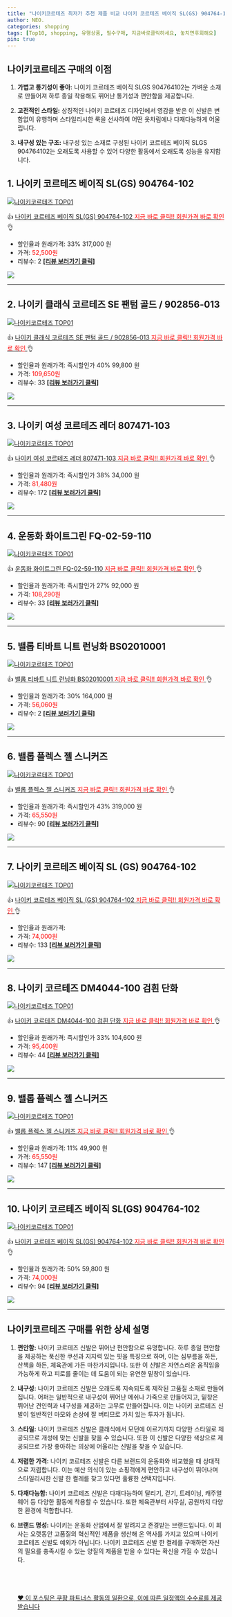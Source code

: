 ```yaml
---
title: "나이키코르테즈 최저가 추천 제품 비교 나이키 코르테즈 베이직 SL(GS) 904764-102 가격 비교 최저가장점"
author: NEO.
categories: shopping
tags: [Top10, shopping, 유행상품, 필수구매, 지금바로클릭하세요, 놓치면후회해요]
pin: true
---
```

## 나이키코르테즈 구매의 이점
1. **가볍고 통기성이 좋아:** 나이키 코르테즈 베이직 SLGS 904764102는 가벼운 소재로 만들어져 하루 종일 착용해도 뛰어난 통기성과 편안함을 제공합니다.

2. **고전적인 스타일:** 상징적인 나이키 코르테즈 디자인에서 영감을 받은 이 신발은 변함없이 유행하며 스타일리시한 룩을 선사하여 어떤 옷차림에나 다재다능하게 어울립니다.

3. **내구성 있는 구조:** 내구성 있는 소재로 구성된 나이키 코르테즈 베이직 SLGS 904764102는 오래도록 사용할 수 있어 다양한 활동에서 오래도록 성능을 유지합니다.

   

## 1. 나이키 코르테즈 베이직 SL(GS) 904764-102

[![나이키코르테즈 TOP01](https://thumbnail10.coupangcdn.com/thumbnails/remote/490x490ex/image/vendor_inventory/c745/b7adaa4a53a015aae39ba84a3244c13cae86dd3d7912342ba9a8dc7d2688.jpg)](https://link.coupang.com/re/AFFSDP?lptag=AF3617701&subid=GithubCoopas&pageKey=6940543405&traceid=V0-153&itemId=16828207995&vendorItemId=87532474948)


👍 [나이키 코르테즈 베이직 SL(GS) 904764-102 <font color=red> 지금 바로 클릭!! 회원가격 바로 확인 </font> ](https://link.coupang.com/re/AFFSDP?lptag=AF3617701&subid=GithubCoopas&pageKey=6940543405&traceid=V0-153&itemId=16828207995&vendorItemId=87532474948) 👌 


- 할인율과 원래가격: 33%  317,000   원
- 가격: <span style='color:red'>52,500원</span>
- 리뷰수: 2  [**[리뷰 보러가기 클릭]**](https://link.coupang.com/re/AFFSDP?lptag=AF3617701&subid=GithubCoopas&pageKey=6940543405&traceid=V0-153&itemId=16828207995&vendorItemId=87532474948)

[![](/discount_price.png)](https://link.coupang.com/re/AFFSDP?lptag=AF3617701&subid=GithubCoopas&pageKey=6940543405&traceid=V0-153&itemId=16828207995&vendorItemId=87532474948)

---


   

## 2. 나이키 클래식 코르테즈 SE 팬텀 골드 / 902856-013

[![나이키코르테즈 TOP01](https://thumbnail10.coupangcdn.com/thumbnails/remote/490x490ex/image/vendor_inventory/4f45/299f2545264883ee1c2ef525f66b19706b7ce3edf583019cd89f2c18b0f0.jpg)](https://link.coupang.com/re/AFFSDP?lptag=AF3617701&subid=GithubCoopas&pageKey=7796843086&traceid=V0-153&itemId=21106232905&vendorItemId=88226089212)


👍 [나이키 클래식 코르테즈 SE 팬텀 골드 / 902856-013 <font color=red> 지금 바로 클릭!! 회원가격 바로 확인 </font> ](https://link.coupang.com/re/AFFSDP?lptag=AF3617701&subid=GithubCoopas&pageKey=7796843086&traceid=V0-153&itemId=21106232905&vendorItemId=88226089212) 👌 


- 할인율과 원래가격: 즉시할인가 40%  99,800   원
- 가격: <span style='color:red'>109,650원</span>
- 리뷰수: 33  [**[리뷰 보러가기 클릭]**](https://link.coupang.com/re/AFFSDP?lptag=AF3617701&subid=GithubCoopas&pageKey=7796843086&traceid=V0-153&itemId=21106232905&vendorItemId=88226089212)

[![](/discount_price.png)](https://link.coupang.com/re/AFFSDP?lptag=AF3617701&subid=GithubCoopas&pageKey=7796843086&traceid=V0-153&itemId=21106232905&vendorItemId=88226089212)

---


   

## 3. 나이키 여성 코르테즈 레더 807471-103

[![나이키코르테즈 TOP01](https://thumbnail10.coupangcdn.com/thumbnails/remote/490x490ex/image/vendor_inventory/02b8/b02087c83b0ed9d88d0f653d33910c84159f3552c2bec833423cf111b32b.jpg)](https://link.coupang.com/re/AFFSDP?lptag=AF3617701&subid=GithubCoopas&pageKey=7018265982&traceid=V0-153&itemId=15688777953&vendorItemId=88073272307)


👍 [나이키 여성 코르테즈 레더 807471-103 <font color=red> 지금 바로 클릭!! 회원가격 바로 확인 </font> ](https://link.coupang.com/re/AFFSDP?lptag=AF3617701&subid=GithubCoopas&pageKey=7018265982&traceid=V0-153&itemId=15688777953&vendorItemId=88073272307) 👌 


- 할인율과 원래가격: 즉시할인가 38%  34,000   원
- 가격: <span style='color:red'>81,480원</span>
- 리뷰수: 172  [**[리뷰 보러가기 클릭]**](https://link.coupang.com/re/AFFSDP?lptag=AF3617701&subid=GithubCoopas&pageKey=7018265982&traceid=V0-153&itemId=15688777953&vendorItemId=88073272307)

[![](/discount_price.png)](https://link.coupang.com/re/AFFSDP?lptag=AF3617701&subid=GithubCoopas&pageKey=7018265982&traceid=V0-153&itemId=15688777953&vendorItemId=88073272307)

---


   

## 4. 운동화 화이트그린 FQ-02-59-110

[![나이키코르테즈 TOP01](https://thumbnail6.coupangcdn.com/thumbnails/remote/490x490ex/image/vendor_inventory/4ab3/74ec597f5307ae677252c75adb3505173df2f157c54e6ed262864da4b7ae.jpg)](https://link.coupang.com/re/AFFSDP?lptag=AF3617701&subid=GithubCoopas&pageKey=7712660692&traceid=V0-153&itemId=20678249161&vendorItemId=88187011882)


👍 [운동화 화이트그린 FQ-02-59-110 <font color=red> 지금 바로 클릭!! 회원가격 바로 확인 </font> ](https://link.coupang.com/re/AFFSDP?lptag=AF3617701&subid=GithubCoopas&pageKey=7712660692&traceid=V0-153&itemId=20678249161&vendorItemId=88187011882) 👌 


- 할인율과 원래가격: 즉시할인가 27%  92,000   원
- 가격: <span style='color:red'>108,290원</span>
- 리뷰수: 33  [**[리뷰 보러가기 클릭]**](https://link.coupang.com/re/AFFSDP?lptag=AF3617701&subid=GithubCoopas&pageKey=7712660692&traceid=V0-153&itemId=20678249161&vendorItemId=88187011882)

[![](/discount_price.png)](https://link.coupang.com/re/AFFSDP?lptag=AF3617701&subid=GithubCoopas&pageKey=7712660692&traceid=V0-153&itemId=20678249161&vendorItemId=88187011882)

---


   

## 5. 밸롭 티바트 니트 런닝화 BS02010001

[![나이키코르테즈 TOP01](https://thumbnail10.coupangcdn.com/thumbnails/remote/490x490ex/image/retail/images/855882279483400-5ead8afb-9172-45fd-a7e1-84b46023c3c1.jpg)](https://link.coupang.com/re/AFFSDP?lptag=AF3617701&subid=GithubCoopas&pageKey=1987199303&traceid=V0-153&itemId=3381211086&vendorItemId=71367870524)


👍 [밸롭 티바트 니트 런닝화 BS02010001 <font color=red> 지금 바로 클릭!! 회원가격 바로 확인 </font> ](https://link.coupang.com/re/AFFSDP?lptag=AF3617701&subid=GithubCoopas&pageKey=1987199303&traceid=V0-153&itemId=3381211086&vendorItemId=71367870524) 👌 


- 할인율과 원래가격: 30%  164,000   원
- 가격: <span style='color:red'>56,060원</span>
- 리뷰수: 2  [**[리뷰 보러가기 클릭]**](https://link.coupang.com/re/AFFSDP?lptag=AF3617701&subid=GithubCoopas&pageKey=1987199303&traceid=V0-153&itemId=3381211086&vendorItemId=71367870524)

[![](/discount_price.png)](https://link.coupang.com/re/AFFSDP?lptag=AF3617701&subid=GithubCoopas&pageKey=1987199303&traceid=V0-153&itemId=3381211086&vendorItemId=71367870524)

---


   

## 6. 밸롭 플렉스 젤 스니커즈

[![나이키코르테즈 TOP01](https://thumbnail10.coupangcdn.com/thumbnails/remote/490x490ex/image/retail/images/2023/06/12/9/9/c29251f9-9794-45aa-ae22-1e751d511ad7.jpg)](https://link.coupang.com/re/AFFSDP?lptag=AF3617701&subid=GithubCoopas&pageKey=7395571391&traceid=V0-153&itemId=19130102540&vendorItemId=86249753351)


👍 [밸롭 플렉스 젤 스니커즈 <font color=red> 지금 바로 클릭!! 회원가격 바로 확인 </font> ](https://link.coupang.com/re/AFFSDP?lptag=AF3617701&subid=GithubCoopas&pageKey=7395571391&traceid=V0-153&itemId=19130102540&vendorItemId=86249753351) 👌 


- 할인율과 원래가격: 즉시할인가 43%  319,000   원
- 가격: <span style='color:red'>65,550원</span>
- 리뷰수: 90  [**[리뷰 보러가기 클릭]**](https://link.coupang.com/re/AFFSDP?lptag=AF3617701&subid=GithubCoopas&pageKey=7395571391&traceid=V0-153&itemId=19130102540&vendorItemId=86249753351)

[![](/discount_price.png)](https://link.coupang.com/re/AFFSDP?lptag=AF3617701&subid=GithubCoopas&pageKey=7395571391&traceid=V0-153&itemId=19130102540&vendorItemId=86249753351)

---


   

## 7. 나이키 코르테즈 베이직 SL (GS) 904764-102

[![나이키코르테즈 TOP01](https://thumbnail6.coupangcdn.com/thumbnails/remote/490x490ex/image/vendor_inventory/c97d/3b4b6959fd3d3ad30b20f4a9246a72f6051607f589eb5eae2f2ba6700a32.jpg)](https://link.coupang.com/re/AFFSDP?lptag=AF3617701&subid=GithubCoopas&pageKey=6714077160&traceid=V0-153&itemId=15596709249&vendorItemId=88184639290)


👍 [나이키 코르테즈 베이직 SL (GS) 904764-102 <font color=red> 지금 바로 클릭!! 회원가격 바로 확인 </font> ](https://link.coupang.com/re/AFFSDP?lptag=AF3617701&subid=GithubCoopas&pageKey=6714077160&traceid=V0-153&itemId=15596709249&vendorItemId=88184639290) 👌 


- 할인율과 원래가격: 
- 가격: <span style='color:red'>74,000원</span>
- 리뷰수: 133  [**[리뷰 보러가기 클릭]**](https://link.coupang.com/re/AFFSDP?lptag=AF3617701&subid=GithubCoopas&pageKey=6714077160&traceid=V0-153&itemId=15596709249&vendorItemId=88184639290)

[![](/discount_price.png)](https://link.coupang.com/re/AFFSDP?lptag=AF3617701&subid=GithubCoopas&pageKey=6714077160&traceid=V0-153&itemId=15596709249&vendorItemId=88184639290)

---


   

## 8. 나이키 코르테즈 DM4044-100 검흰 단화

[![나이키코르테즈 TOP01](https://thumbnail10.coupangcdn.com/thumbnails/remote/490x490ex/image/vendor_inventory/d50d/28e2d16ea47d783ec12163a7e4cc6d00d3eccd3387540ff4c4cd36193c9d.jpg)](https://link.coupang.com/re/AFFSDP?lptag=AF3617701&subid=GithubCoopas&pageKey=7188026128&traceid=V0-153&itemId=18142356781&vendorItemId=88184817615)


👍 [나이키 코르테즈 DM4044-100 검흰 단화 <font color=red> 지금 바로 클릭!! 회원가격 바로 확인 </font> ](https://link.coupang.com/re/AFFSDP?lptag=AF3617701&subid=GithubCoopas&pageKey=7188026128&traceid=V0-153&itemId=18142356781&vendorItemId=88184817615) 👌 


- 할인율과 원래가격: 즉시할인가 33%  104,600   원
- 가격: <span style='color:red'>95,400원</span>
- 리뷰수: 44  [**[리뷰 보러가기 클릭]**](https://link.coupang.com/re/AFFSDP?lptag=AF3617701&subid=GithubCoopas&pageKey=7188026128&traceid=V0-153&itemId=18142356781&vendorItemId=88184817615)

[![](/discount_price.png)](https://link.coupang.com/re/AFFSDP?lptag=AF3617701&subid=GithubCoopas&pageKey=7188026128&traceid=V0-153&itemId=18142356781&vendorItemId=88184817615)

---


   

## 9. 밸롭 플렉스 젤 스니커즈

[![나이키코르테즈 TOP01](https://thumbnail8.coupangcdn.com/thumbnails/remote/490x490ex/image/retail/images/2023/06/12/9/5/d56415fd-c326-44df-8605-7c00b5cf0db6.jpg)](https://link.coupang.com/re/AFFSDP?lptag=AF3617701&subid=GithubCoopas&pageKey=7395571391&traceid=V0-153&itemId=19130102447&vendorItemId=86249753015)


👍 [밸롭 플렉스 젤 스니커즈 <font color=red> 지금 바로 클릭!! 회원가격 바로 확인 </font> ](https://link.coupang.com/re/AFFSDP?lptag=AF3617701&subid=GithubCoopas&pageKey=7395571391&traceid=V0-153&itemId=19130102447&vendorItemId=86249753015) 👌 


- 할인율과 원래가격: 11%  49,900   원
- 가격: <span style='color:red'>65,550원</span>
- 리뷰수: 147  [**[리뷰 보러가기 클릭]**](https://link.coupang.com/re/AFFSDP?lptag=AF3617701&subid=GithubCoopas&pageKey=7395571391&traceid=V0-153&itemId=19130102447&vendorItemId=86249753015)

[![](/discount_price.png)](https://link.coupang.com/re/AFFSDP?lptag=AF3617701&subid=GithubCoopas&pageKey=7395571391&traceid=V0-153&itemId=19130102447&vendorItemId=86249753015)

---


   

## 10. 나이키 코르테즈 베이직 SL(GS) 904764-102

[![나이키코르테즈 TOP01](https://thumbnail7.coupangcdn.com/thumbnails/remote/490x490ex/image/vendor_inventory/8e22/424a8dbf17b0679e68874d38f5be59c06c818473efb75b3083bc0975745d.jpg)](https://link.coupang.com/re/AFFSDP?lptag=AF3617701&subid=GithubCoopas&pageKey=19880088&traceid=V0-153&itemId=116830661&vendorItemId=86400224985)


👍 [나이키 코르테즈 베이직 SL(GS) 904764-102 <font color=red> 지금 바로 클릭!! 회원가격 바로 확인 </font> ](https://link.coupang.com/re/AFFSDP?lptag=AF3617701&subid=GithubCoopas&pageKey=19880088&traceid=V0-153&itemId=116830661&vendorItemId=86400224985) 👌 


- 할인율과 원래가격: 50%  59,800   원
- 가격: <span style='color:red'>74,000원</span>
- 리뷰수: 94  [**[리뷰 보러가기 클릭]**](https://link.coupang.com/re/AFFSDP?lptag=AF3617701&subid=GithubCoopas&pageKey=19880088&traceid=V0-153&itemId=116830661&vendorItemId=86400224985)

[![](/discount_price.png)](https://link.coupang.com/re/AFFSDP?lptag=AF3617701&subid=GithubCoopas&pageKey=19880088&traceid=V0-153&itemId=116830661&vendorItemId=86400224985)

---
## 나이키코르테즈 구매를 위한 상세 설명
1. **편안함:** 나이키 코르테즈 신발은 뛰어난 편안함으로 유명합니다. 하루 종일 편안함을 제공하는 푹신한 쿠션과 지지력 있는 핏을 특징으로 하며, 이는 심부름을 하든, 산책을 하든, 체육관에 가든 마찬가지입니다. 또한 이 신발은 자연스러운 움직임을 가능하게 하고 피로를 줄이는 데 도움이 되는 유연한 밑창이 있습니다.

2. **내구성:** 나이키 코르테즈 신발은 오래도록 지속되도록 제작된 고품질 소재로 만들어집니다. 어퍼는 일반적으로 내구성이 뛰어난 메쉬나 가죽으로 만들어지고, 밑창은 뛰어난 견인력과 내구성을 제공하는 고무로 만들어집니다. 이는 나이키 코르테즈 신발이 일반적인 마모와 손상에 잘 버티므로 가치 있는 투자가 됩니다.

3. **스타일:** 나이키 코르테즈 신발은 클래식에서 모던에 이르기까지 다양한 스타일로 제공되므로 개성에 맞는 신발을 찾을 수 있습니다. 또한 이 신발은 다양한 색상으로 제공되므로 가장 좋아하는 의상에 어울리는 신발을 찾을 수 있습니다.

4. **저렴한 가격:** 나이키 코르테즈 신발은 다른 브랜드의 운동화와 비교했을 때 상대적으로 저렴합니다. 이는 예산 의식이 있는 쇼핑객에게 편안하고 내구성이 뛰어나며 스타일리시한 신발 한 켤레를 찾고 있다면 훌륭한 선택지입니다.

5. **다재다능함:** 나이키 코르테즈 신발은 다재다능하여 달리기, 걷기, 트레이닝, 캐주얼 웨어 등 다양한 활동에 착용할 수 있습니다. 또한 체육관부터 사무실, 공원까지 다양한 환경에 적합합니다.

6. **브랜드 명성:** 나이키는 운동화 산업에서 잘 알려지고 존경받는 브랜드입니다. 이 회사는 오랫동안 고품질의 혁신적인 제품을 생산해 온 역사를 가지고 있으며 나이키 코르테즈 신발도 예외가 아닙니다. 나이키 코르테즈 신발 한 켤레를 구매하면 자신의 필요를 충족시킬 수 있는 양질의 제품을 받을 수 있다는 확신을 가질 수 있습니다.<br><br><br><br><br> [ ❤  이 포스팅은 쿠팡 파트너스 활동의 일환으로, 이에 따른 일정액의 수수료를 제공받습니다](https://link.coupang.com/a/bcEFyh)